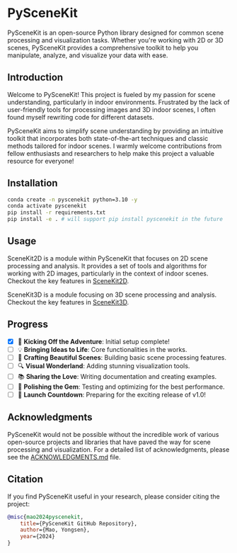 # PySceneKit

PySceneKit is an open-source Python library designed for common scene processing and visualization tasks. Whether you're working with 2D or 3D scenes, PySceneKit provides a comprehensive toolkit to help you manipulate, analyze, and visualize your data with ease.

## Introduction

Welcome to PySceneKit! This project is fueled by my passion for scene understanding, particularly in indoor environments. Frustrated by the lack of user-friendly tools for processing images and 3D indoor scenes, I often found myself rewriting code for different datasets.

PySceneKit aims to simplify scene understanding by providing an intuitive toolkit that incorporates both state-of-the-art techniques and classic methods tailored for indoor scenes. I warmly welcome contributions from fellow enthusiasts and researchers to help make this project a valuable resource for everyone!


## Installation

```bash
conda create -n pyscenekit python=3.10 -y
conda activate pyscenekit
pip install -r requirements.txt
pip install -e . # will support pip install pyscenekit in the future
```

## Usage

SceneKit2D is a module within PySceneKit that focuses on 2D scene processing and analysis. It provides a set of tools and algorithms for working with 2D images, particularly in the context of indoor scenes. Checkout the key features in [SceneKit2D](./SCENEKIT2D.md).

SceneKit3D is a module focusing on 3D scene processing and analysis. Checkout the key features in [SceneKit3D](./SCENEKIT3D.md).


## Progress

- [x] 🌟 **Kicking Off the Adventure**: Initial setup complete!
- [ ] 💡 **Bringing Ideas to Life**: Core functionalities in the works.
- [ ] 🎨 **Crafting Beautiful Scenes**: Building basic scene processing features.
- [ ] 🔍 **Visual Wonderland**: Adding stunning visualization tools.
- [ ] 📚 **Sharing the Love**: Writing documentation and creating examples.
- [ ] 🔧 **Polishing the Gem**: Testing and optimizing for the best performance.
- [ ] 🚀 **Launch Countdown**: Preparing for the exciting release of v1.0!

## Acknowledgments

PySceneKit would not be possible without the incredible work of various open-source projects and libraries that have paved the way for scene processing and visualization. For a detailed list of acknowledgments, please see the [ACKNOWLEDGMENTS.md](./ACKNOWLEDGMENTS.md) file.

## Citation

If you find PySceneKit useful in your research, please consider citing the project:

```bibtex
@misc{mao2024pyscenekit,
    title={PySceneKit GitHub Repository},
    author={Mao, Yongsen},
    year={2024}
}
```
